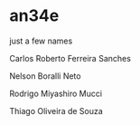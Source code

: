 # an34e
just a few names


Carlos Roberto Ferreira Sanches

Nelson Boralli Neto

Rodrigo Miyashiro Mucci

Thiago Oliveira de Souza
